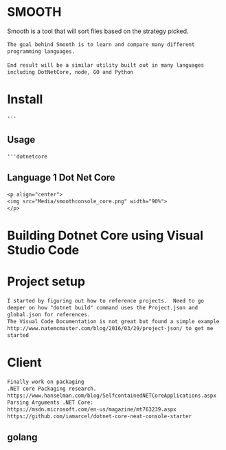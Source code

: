

# SMOOTH


<div>
    Smooth is a tool that will sort files based on the strategy picked. 

    The goal behind Smooth is to learn and compare many different programming languages. 

    End result will be a similar utility built out in many languages including DotNetCore, node, GO and Python

 # Install
    '''

## Usage

    '''dotnetcore 
## Language 1 Dot Net Core
    <p align="center">
    <img src="Media/smoothconsole_core.png" width="90%"> 
    </p>

#  Building Dotnet Core using Visual Studio Code 

# Project setup  
    I started by figuring out how to reference projects.  Need to go deeper on how "dotnet build" command uses the Project.json and global.json for references.
    The Visual Code Documentation is not great but found a simple example http://www.natemcmaster.com/blog/2016/03/29/project-json/ to get me started

# Client
    Finally work on packaging
    .NET core Packaging research.  https://www.hanselman.com/blog/SelfcontainedNETCoreApplications.aspx
    Parsing Arguments .NET Core:  
    https://msdn.microsoft.com/en-us/magazine/mt763239.aspx
    https://github.com/iamarcel/dotnet-core-neat-console-starter


## golang  








  

